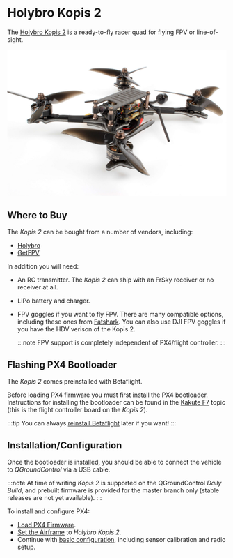 # Holybro Kopis 2

The [Holybro Kopis 2](https://shop.holybro.com/c/kopis_0480l) is a ready-to-fly racer quad for flying FPV or line-of-sight.

![Kopis 2](../../assets/hardware/holybro_kopis2.jpg)

## Where to Buy

The *Kopis 2* can be bought from a number of vendors, including:
- [Holybro](https://shop.holybro.com/c/kopis_0480)
- [GetFPV](https://www.getfpv.com/holybro-kopis-2-fpv-racing-drone-pnp.html)

In addition you will need:
- An RC transmitter. The *Kopis 2* can ship with an FrSky receiver or no receiver at all.
- LiPo battery and charger.
- FPV goggles if you want to fly FPV.
  There are many compatible options, including these ones from [Fatshark](https://www.fatshark.com/product/dominator-hd-v3-fpv-headset-goggles/).
  You can also use DJI FPV goggles if you have the HDV verison of the Kopis 2.
  
  :::note
  FPV support is completely independent of PX4/flight controller.
  :::

## Flashing PX4 Bootloader

The *Kopis 2* comes preinstalled with Betaflight.

Before loading PX4 firmware you must first install the PX4 bootloader.
Instructions for installing the bootloader can be found in the [Kakute F7](../flight_controller/kakutef7.md#bootloader) topic (this is the flight controller board on the *Kopis 2*).

:::tip
You can always [reinstall Betaflight](../advanced_config/bootloader_update_from_betaflight.md#reinstall_betaflight) later if you want!
:::

## Installation/Configuration

Once the bootloader is installed, you should be able to connect the vehicle to *QGroundControl* via a USB cable.

:::note
At time of writing *Kopis 2* is supported on the QGroundControl *Daily Build*, and prebuilt firmware is provided for the master branch only (stable releases are not yet available).
:::

To install and configure PX4:
- [Load PX4 Firmware](../config/firmware.md). 
- [Set the Airframe](../config/airframe.md) to *Holybro Kopis 2*.
- Continue with [basic configuration](../config/README.md), including sensor calibration and radio setup.

